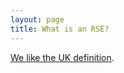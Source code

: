 ```yaml
---
layout: page
title: What is an RSE?
---
```


[We like the UK definition](https://rse.ac.uk/what-is-an-rse/).
